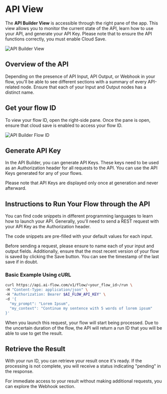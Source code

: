 # API View

The **API Builder View** is accessible through the right pane of the app. This view allows you to monitor the current state of the API, learn how to use your API, and generate your API Key. Please note that to ensure the API functions correctly, you must enable Cloud Save.

![API Builder View](/img/page-images/api-builder/api-builder-3.png)

## Overview of the API

Depending on the presence of API Input, API Output, or Webhook in your flow, you'll be able to see different sections with a summary of every API-related node. Ensure that each of your Input and Output nodes has a distinct name.

## Get your flow ID

To view your flow ID, open the right-side pane. Once the pane is open, ensure that cloud save is enabled to access your flow ID.

![API Builder Flow ID](/img/page-images/api-builder/api-builder-flow-id.png)

## Generate API Key

In the API Builder, you can generate API Keys. These keys need to be used as an Authorization header for all requests to the API. You can use the API Keys generated for any of your flows.

Please note that API Keys are displayed only once at generation and never afterward.

## Instructions to Run Your Flow through the API

You can find code snippets in different programming languages to learn how to launch your API. Generally, you'll need to send a REST request with your API Key as the Authorization header.

The code snippets are pre-filled with your default values for each input.

Before sending a request, please ensure to name each of your input and output fields. Additionally, ensure that the most recent version of your flow is saved by clicking the Save button. You can see the timestamp of the last save if in doubt.

### Basic Example Using cURL

```bash
curl https://api.ai-flow.com/v1/flow/<your_flow_id>/run \
-H "Content-Type: application/json" \
-H "Authorization: Bearer $AI_FLOW_API_KEY" \
-d '{
  "my_prompt": "Lorem Ipsum",
  "my_context": "Continue my sentence with 5 words of lorem ipsum"
}'
```

When you launch this request, your flow will start being processed. Due to the uncertain duration of the flow, the API will return a run ID that you will be able to use to get the result.

## Retrieve the Result

With your run ID, you can retrieve your result once it's ready. If the processing is not complete, you will receive a status indicating "pending" in the response.

For immediate access to your result without making additional requests, you can explore the Webhook section.
